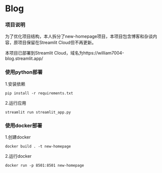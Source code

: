 # Blog

### 项目说明

为了优化项目结构，本人拆分了new-homepage项目，本项目包含博客和杂谈内容，原项目保留在Streamlit Cloud但不再更新。

本项目已部署到Streamlit Cloud，域名为https://william7004-blog.streamlit.app/

### 使用python部署
1.安装依赖
```
pip install -r requirements.txt
```
2.运行应用
```
streamlit run streamlit_app.py
```

### 使用docker部署
1.创建docker
```
docker build . -t new-homepage
```
2.运行docker
```
docker run -p 8501:8501 new-homepage
```

